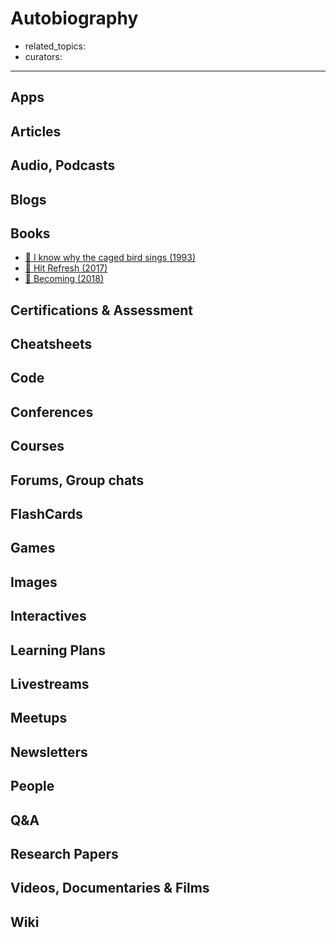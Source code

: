 # Autobiography

- related_topics:
- curators:

------

## Apps


## Articles

## Audio, Podcasts

## Blogs

## Books
- [📕 I know why the caged bird sings (1993)](https://www.goodreads.com/book/show/13214.I_Know_Why_the_Caged_Bird_Sings)
- [📕 Hit Refresh (2017)](https://www.goodreads.com/book/show/30835567-hit-refresh)
- [📕 Becoming (2018)](https://www.goodreads.com/book/show/38746485-becoming)

## Certifications & Assessment

## Cheatsheets

## Code

## Conferences

## Courses

## Forums, Group chats

## FlashCards

## Games

## Images

## Interactives

## Learning Plans

## Livestreams

## Meetups

## Newsletters

## People

## Q&A

## Research Papers

## Videos, Documentaries & Films

## Wiki

